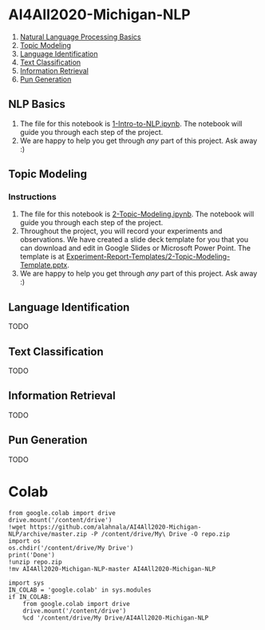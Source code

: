 # AI4All2020-Michigan-NLP

1. [Natural Language Processing Basics](#nlp-basics)
2. [Topic Modeling](#topic-modeling)
3. [Language Identification](#language-identification)
4. [Text Classification](#text-classification)
5. [Information Retrieval](#information-retrieval)
6. [Pun Generation](#pun-generation)

## NLP Basics

1. The file for this notebook is [1-Intro-to-NLP.ipynb](https://github.com/alahnala/AI4All2020-Michigan-NLP/blob/master/1-Intro-to-NLP.ipynb). The notebook will guide you through each step of the project. 
2. We are happy to help you get through *any* part of this project. Ask away :) 

## Topic Modeling

### Instructions

1. The file for this notebook is [2-Topic-Modeling.ipynb](https://github.com/alahnala/AI4All2020-Michigan-NLP/blob/master/2-Topic-Modeling.ipynb). The notebook will guide you through each step of the project. 
2. Throughout the project, you will record your experiments and observations. We have created a slide deck template for you that you can download and edit in Google Slides or Microsoft Power Point. The template is at [Experiment-Report-Templates/2-Topic-Modeling-Template.pptx](https://github.com/alahnala/AI4All2020-Michigan-NLP/blob/master/Experiment-Report-Templates/2-Topic-Modeling-Template.pptx).
3. We are happy to help you get through *any* part of this project. Ask away :) 

## Language Identification

TODO

## Text Classification

TODO

## Information Retrieval

TODO

## Pun Generation

TODO


# Colab

```
from google.colab import drive
drive.mount('/content/drive')
!wget https://github.com/alahnala/AI4All2020-Michigan-NLP/archive/master.zip -P /content/drive/My\ Drive -O repo.zip
import os
os.chdir('/content/drive/My Drive')
print('Done')
!unzip repo.zip
!mv AI4All2020-Michigan-NLP-master AI4All2020-Michigan-NLP
```

```
import sys
IN_COLAB = 'google.colab' in sys.modules
if IN_COLAB:
    from google.colab import drive
    drive.mount('/content/drive')
    %cd '/content/drive/My Drive/AI4All2020-Michigan-NLP
```

